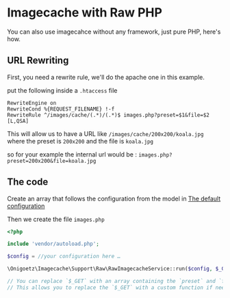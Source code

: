 # Imagecache with Raw PHP

You can also use imagecahce without any framework, just pure PHP, here's how.

## URL Rewriting

First, you need a rewrite rule, we'll do the apache one in this example.

put the following inside a `.htaccess` file

```
RewriteEngine on
RewriteCond %{REQUEST_FILENAME} !-f
RewriteRule ^/images/cache/(.*)/(.*)$ images.php?preset=$1&file=$2 [L,QSA]
```

This will allow us to have a URL like `/images/cache/200x200/koala.jpg`
where the preset is `200x200` and the file is `koala.jpg`

so for your example the internal url would be : `images.php?preset=200x200&file=koala.jpg`

## The code

Create an array that follows the configuration from the model in [The default configuration](https://github.com/onigoetz/imagecache/blob/master/src/config/imagecache.php)

Then we create the file `images.php`

```php
<?php

include 'vendor/autoload.php';

$config = //your configuration here …

\Onigoetz\Imagecache\Support\Raw\RawImagecacheService::run($config, $_GET);

// You can replace `$_GET` with an array containing the `preset` and `file` keys.
// This allows you to replace the `$_GET` with a custom function if needed.

```


